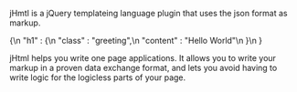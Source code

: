 jHmtl is a jQuery templateing language plugin that uses the json format as markup.  

{\n
	"h1" : {\n
		"class" : "greeting",\n
		"content" : "Hello World"\n
	}\n
}

jHtml helps you write one page applications. It allows you to write your markup in a proven data exchange format, and lets you avoid having to write logic for the logicless parts of your page.  




